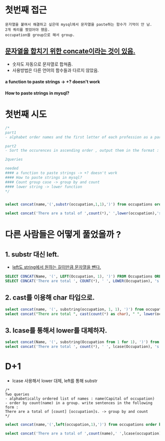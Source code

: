 
# 첫번째 접근
```
문자열을 붙여서 해결하고 싶은데 mysql에서 문자열을 paste하는 함수가 기억이 안 남.
2개 쿼리를 짰었어야 했음.
occupation을 group으로 해서 group.
```

## [문자열을 합치기 위한 concate이라는 것이 있음.](https://www.w3resource.com/mysql/string-functions/mysql-concat-function.php)
  - 숫자도 자동으로 문자열로 합쳐줌.
  - 사용방법은 다른 언어의 함수들과 다르지 않았음.

#### a function to paste strings -> +? doesn't work
#### How to paste strings in mysql? 

# 첫번째 시도
```sql
/*
part1
- alphabet order names and the first letter of each profession as a parenthetical

part2 
- Sort the occurences in ascending order , output them in the format : There are a total of [counts] []s.

2queries

needed
#### a function to paste strings -> +? doesn't work
#### How to paste strings in mysql?
#### Count group case -> group by and count
#### lower string -> lower function
*/


select concat(name,'(',substr(occupation,1,1),')') from occupations order by name; 

select concat('There are a total of ',count(*),' ',lower(occupation),'s.') from occupations group by occupation order by count(*)


```


# 다른 사람들은 어떻게 풀었을까 ?

## 1. substr 대신 left.
- [left도 string에서 원하는 길이만큼 문자열을 뺀다.](https://www.w3schools.com/sql/func_sqlserver_left.asp)

```sql
SELECT CONCAT(Name, '(', LEFT(Occupation, 1), ')') FROM Occupations ORDER BY Name;
SELECT CONCAT('There are total ', COUNT(*), ' ', LOWER(Occupation), 's.') FROM Occupations GROUP BY Occupation ORDER BY COUNT(*);
```
## 2. cast를 이용해 char 타입으로.


```sql
select concat(name, '(', substring(occupation, 1, 1), ')') from occupations order by name asc;
select concat("There are total ", cast(count(*) as char), " ", lower(occupation), "s.") from occupations group by occupation order by count(*) asc;
```

## 3. lcase를 통해서 lower를 대체하자.

```sql
select concat(Name, '(', substring(Occupation from 1 for 1), ')') from Occupations order by Name;
select concat('There are total ', count(*), ' ', lcase(Occupation), 's.') from Occupations group By Occupation order by Count(*);
```


# D+1
- lcase 사용해서 lower 대체, left를 통해 substr 
```
/*
Two queries
- alphabetically ordered list of names : name(Capital of occupation) 
- order by count(name) in a group. write sentences in the following form :
There are a total of [count] [occupation]s. -> group by and count
*/
```

```sql
select concat(name,'(',left(occupation,1),')') from occupations order by name;

select concat('There are a total of ',count(name),' ',lcase(occupation),'s.') from occupations group by occupation order by count(name);
```
